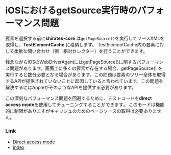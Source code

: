 # iOSにおけるgetSource実行時のパフォーマンス問題

要素を選択する前に**shirates-core** は`getPageSource()`を実行してソースXMLを取得し、**TestElementCache** に格納します。
TestElementCache内の要素に対して柔軟な問い合わせ（例：相対セレクター）を行うことができます。

残念ながらiOSのWebDriverAgentにはgetPageSource()に関するパフォーマンス問題があります。画面上に多くの要素が存在する場合、getPageSource()
を実行すると数分必要となる場合があります。この問題は要素のツリー全体を取得するAPIが提供されていないことに起因していると言われています。この問題を解決するにはAppleがそのようなAPIを提供する必要があります。

この深刻なパフォーマンス問題を回避するために、テストコードを**direct access mode**を使用してチューニングすることができます。
このモードは機能的に制限がありますがキャッシュのためのページソースの取得は必要ありません。

### Link

- [Direct access mode](direct_access_mode_ja.md)
- [index](../../index_ja.md)
